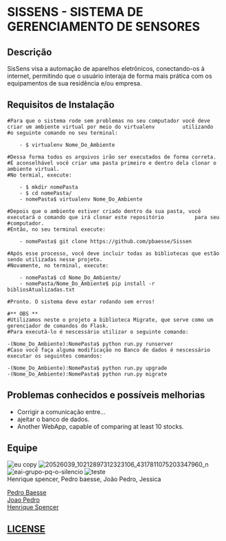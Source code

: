 # SISSENS - SISTEMA DE GERENCIAMENTO DE SENSORES 

**Descrição**
------------------
SisSens visa a automação de aparelhos
eletrônicos, conectando-os à internet,
permitindo que o usuário interaja de forma
mais prática com os equipamentos de sua
residência e/ou empresa.

**Requisitos de Instalação**
------------------
	#Para que o sistema rode sem problemas no seu computador você deve criar um ambiente virtual por meio do virtualenv 	    utilizando 		#o seguinte comando no seu terminal: 

        - $ virtualenv Nome_Do_Ambiente 

	#Dessa forma todos os arquivos irão ser executados de forma correta.
	#É aconselhável você criar uma pasta primeiro e dentro dela clonar o ambiente virtual.
	#No termial, execute:

        - $ mkdir nomePasta
        - $ cd nomePasta/
        - nomePasta$ virtualenv Nome_Do_Ambiente

	#Depois que o ambiente estiver criado dentro da sua pasta, você executará o comando que irá clonar este repositório 	     para seu 	#computador.
	#Então, no seu terminal execute:

        - nomePasta$ git clone https://github.com/pbaesse/Sissen 

	#Após esse processo, você deve incluir todas as bibliotecas que estão sendo utilizadas nesse projeto.
	#Novamente, no terminal, execute:

        - nomePasta$ cd Nome_Do_Ambiente/
        - nomePasta/Nome_Do_Ambiente$ pip install -r bibliosAtualizadas.txt
	
	#Pronto. O sistema deve estar rodando sem erros!

	#** OBS **
	#Utilizamos neste o projeto a biblioteca Migrate, que serve como um gerenciador de comandos do Flask.
	#Para executá-lo é nescessário utilizar o seguinte comando:
	
	-(Nome_Do_Ambiente):NomePasta$ python run.py runserver	
	#Caso você faça alguma modificação no Banco de dados é nescessário executar os seguintes comandos:

	-(Nome_Do_Ambiente):NomePasta$ python run.py upgrade
	-(Nome_Do_Ambiente):NomePasta$ python run.py migrate 


**Problemas conhecidos e possíveis melhorias**
----------------------------------------------

- Corrigir a comunicação entre...
- ajeitar o banco de dados.
- Another WebApp, capable of comparing at least 10 stocks.

## Equipe
![eu copy](https://user-images.githubusercontent.com/19451652/30993612-2d93c5f6-a486-11e7-93ad-282acad1fb00.jpg)
![20526039_10212897312323106_4317811075203347960_n](https://user-images.githubusercontent.com/19451652/30993628-3798af62-a486-11e7-9c8a-e7df340fd9a5.jpg)
![eai-grupo-pq-o-silencio](https://user-images.githubusercontent.com/19451652/30993629-3883d26c-a486-11e7-8d46-be9648a403ab.jpg)
![teste](https://user-images.githubusercontent.com/19451652/30993633-3b64298c-a486-11e7-9c57-3bb67943e92e.jpg)
<br />Henrique spencer, Pedro baesse, João Pedro, Jessica
 

<a href="https://github.com/pbaesse">Pedro Baesse</a>                                                       
<a href="https://github.com/JoaoPedroSantosAlves">Joao Pedro</a>                                                 
<a href="https://github.com/henriqueSpencer">Henrique Spencer</a>
## [LICENSE](https://github.com/henriqueSpencer/Sissens/blob/master/LICENSE)
